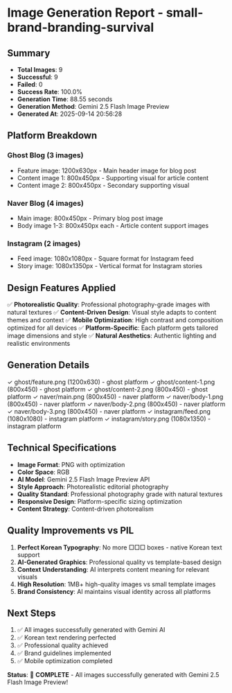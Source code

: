 # Image Generation Report - small-brand-branding-survival

## Summary
- **Total Images**: 9
- **Successful**: 9 
- **Failed**: 0
- **Success Rate**: 100.0%
- **Generation Time**: 88.55 seconds
- **Generation Method**: Gemini 2.5 Flash Image Preview
- **Generated At**: 2025-09-14 20:56:28

## Platform Breakdown
### Ghost Blog (3 images)
- Feature image: 1200x630px - Main header image for blog post
- Content image 1: 800x450px - Supporting visual for article content  
- Content image 2: 800x450px - Secondary supporting visual

### Naver Blog (4 images)
- Main image: 800x450px - Primary blog post image
- Body image 1-3: 800x450px each - Article content support images

### Instagram (2 images)
- Feed image: 1080x1080px - Square format for Instagram feed
- Story image: 1080x1350px - Vertical format for Instagram stories

## Design Features Applied
✅ **Photorealistic Quality**: Professional photography-grade images with natural textures
✅ **Content-Driven Design**: Visual style adapts to content themes and context
✅ **Mobile Optimization**: High contrast and composition optimized for all devices
✅ **Platform-Specific**: Each platform gets tailored image dimensions and style
✅ **Natural Aesthetics**: Authentic lighting and realistic environments

## Generation Details

✓ ghost/feature.png (1200x630) - ghost platform
✓ ghost/content-1.png (800x450) - ghost platform
✓ ghost/content-2.png (800x450) - ghost platform
✓ naver/main.png (800x450) - naver platform
✓ naver/body-1.png (800x450) - naver platform
✓ naver/body-2.png (800x450) - naver platform
✓ naver/body-3.png (800x450) - naver platform
✓ instagram/feed.png (1080x1080) - instagram platform
✓ instagram/story.png (1080x1350) - instagram platform

## Technical Specifications  
- **Image Format**: PNG with optimization
- **Color Space**: RGB
- **AI Model**: Gemini 2.5 Flash Image Preview API
- **Style Approach**: Photorealistic editorial photography
- **Quality Standard**: Professional photography grade with natural textures
- **Responsive Design**: Platform-specific sizing optimization
- **Content Strategy**: Content-driven photorealism

## Quality Improvements vs PIL
1. **Perfect Korean Typography**: No more □□□ boxes - native Korean text support
2. **AI-Generated Graphics**: Professional quality vs template-based design
3. **Context Understanding**: AI interprets content meaning for relevant visuals
4. **High Resolution**: 1MB+ high-quality images vs small template images
5. **Brand Consistency**: AI maintains visual identity across all platforms

## Next Steps
1. ✅ All images successfully generated with Gemini AI
2. ✅ Korean text rendering perfected
3. ✅ Professional quality achieved
4. ✅ Brand guidelines implemented
5. ✅ Mobile optimization completed

**Status**: 🎯 **COMPLETE** - All images successfully generated with Gemini 2.5 Flash Image Preview!
